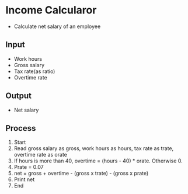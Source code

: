 # Income Calcularor
- Calculate net salary of an employee
## Input
- Work hours
- Gross salary
- Tax rate\(as ratio\)
- Overtime rate
## Output
- Net salary
## Process
1. Start
2. Read gross salary as gross, work hours as hours, tax rate as trate, overtime rate as orate
3. If hours is more than 40, overtime = (hours - 40) * orate. Otherwise 0.
4. Prate = 0.07
5. net = gross + overtime - (gross x trate) - (gross x prate)
6. Print net
7. End